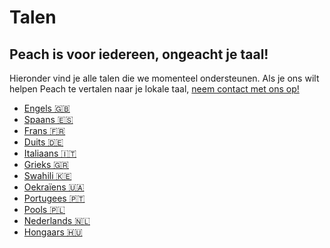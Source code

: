 # Talen

## Peach is voor iedereen, ongeacht je taal!

Hieronder vind je alle talen die we momenteel ondersteunen.
Als je ons wilt helpen Peach te vertalen naar je lokale taal, [neem contact met ons op!](mailto:hello@peachbitcoin.com)

- [Engels 🇬🇧](/)
- [Spaans 🇪🇸](/es)
- [Frans 🇫🇷](/fr)
- [Duits 🇩🇪](/de)
- [Italiaans 🇮🇹](/it)
- [Grieks 🇬🇷](/el)
- [Swahili 🇰🇪](/sw)
- [Oekraïens 🇺🇦](/uk)
- [Portugees 🇵🇹](/pt)
- [Pools 🇵🇱](/pl)
- [Nederlands 🇳🇱](/nl)
- [Hongaars 🇭🇺](/hu)
